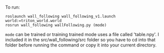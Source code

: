 To run:

```
roslaunch wall_following wall_following_v1.launch world:=triton_world.world
rosrun wall_following wallFollowing.py (mode)
```

`mode` can be trained or training
trained mode uses a file called 'table.npy'. I included it in the src/wall_following/src folder so you have to cd into that folder before running the command or copy it into your current directory. 
